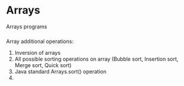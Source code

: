 # Arrays
Arrays programs


###
Array additional operations:

1. Inversion of arrays
2. All possible sorting operations on array (Bubble sort, Insertion sort, Merge sort, Quick sort)
3. Java standard Arrays.sort() operation
4. 